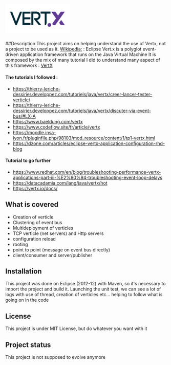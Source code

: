 # <img src="https://raw.githubusercontent.com/Phoenix1978/Vertx-Demonstrator/main/icon.png" alt="" width=200/>  

##Description
This project aims on helping understand the use of Vertx, not a project to be used as it.
[Wikipedia:](https://en.wikipedia.org/wiki/Vert.x) : Eclipse Vert.x is a polyglot event-driven application framework that runs on the Java Virtual Machine
It is composed by the mix of many tutorial I did to understand many aspect of this framework : [VertX](https://vertx.io/docs/)

#### The tutorials I followed :
- https://thierry-leriche-dessirier.developpez.com/tutoriels/java/vertx/creer-lancer-tester-verticle/
- https://thierry-leriche-dessirier.developpez.com/tutoriels/java/vertx/discuter-via-event-bus/#LX-A
- https://www.baeldung.com/vertx
- https://www.codeflow.site/fr/article/vertx
- https://moodle.insa-lyon.fr/pluginfile.php/98103/mod_resource/content/1/tp1-vertx.html
- https://dzone.com/articles/eclipse-vertx-application-configuration-rhd-blog


#### Tutorial to go further
- https://www.redhat.com/en/blog/troubleshooting-performance-vertx-applications-part-iii-%E2%80%94-troubleshooting-event-loop-delays
- https://datacadamia.com/lang/java/vertx/hot
- https://vertx.io/docs/


## What is covered
- Creation of verticle
- Clustering of event bus
- Multideployment of verticles
- TCP verticle (net servers) and Http servers
- configuration reload
- rooting
- point to point (message on event bus directly)
- client/consumer and server/publisher


## Installation
This project was done on Eclipse (2012-12) with Maven, so it's necessary to import the project and build it. 
Launching the unit test, we can see a lot of logs with use of thread, creation of verticles etc... helping to follow what is going on in the code

## License
This project is under MIT License, but do whatever you want with it

## Project status
This project is not supposed to evolve anymore
